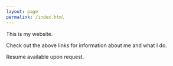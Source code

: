 ```yaml
---
layout: page
permalink: /index.html
---
```

This is my website.

Check out the above links for information about me and what I do.

Resume available upon request.
